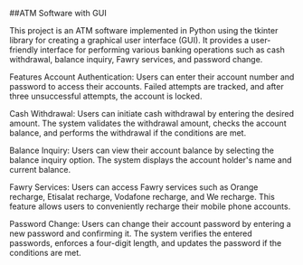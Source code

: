 ##ATM Software with GUI

This project is an ATM software implemented in Python using the tkinter library for creating a graphical user interface (GUI). It provides a user-friendly interface for performing various banking operations such as cash withdrawal, balance inquiry, Fawry services, and password change.

Features
Account Authentication: Users can enter their account number and password to access their accounts. Failed attempts are tracked, and after three unsuccessful attempts, the account is locked.

Cash Withdrawal: Users can initiate cash withdrawal by entering the desired amount. The system validates the withdrawal amount, checks the account balance, and performs the withdrawal if the conditions are met.

Balance Inquiry: Users can view their account balance by selecting the balance inquiry option. The system displays the account holder's name and current balance.

Fawry Services: Users can access Fawry services such as Orange recharge, Etisalat recharge, Vodafone recharge, and We recharge. This feature allows users to conveniently recharge their mobile phone accounts.

Password Change: Users can change their account password by entering a new password and confirming it. The system verifies the entered passwords, enforces a four-digit length, and updates the password if the conditions are met.
